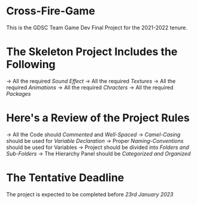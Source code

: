 # Cross-Fire-Game
This is the GDSC Team Game Dev Final Project for the 2021-2022 tenure. 

# The Skeleton Project Includes the Following
-> All the required *Sound Effect*
-> All the required *Textures*
-> All the required *Animations*
-> All the required *Chracters*
-> All the required *Packages*

# Here's a Review of the Project Rules
-> All the Code should *Commented* and *Well-Spaced*
-> *Camel-Casing* should be used for *Variable Declaration*
-> Proper *Naming-Conventions* should be used for Variables
-> Project should be divided into *Folders and Sub-Folders*
-> The Hierarchy Panel should be *Categorized and Organized*

# The Tentative Deadline
The project is expected to be completed before *23rd January 2023*
